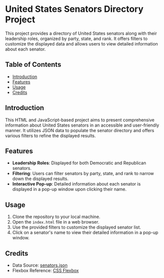 # United States Senators Directory Project

This project provides a directory of United States senators along with their leadership roles, organized by party, state, and rank. It offers filters to customize the displayed data and allows users to view detailed information about each senator.

## Table of Contents
- [Introduction](#introduction)
- [Features](#features)
- [Usage](#usage)
- [Credits](#credits)

## Introduction

This HTML and JavaScript-based project aims to present comprehensive information about United States senators in an accessible and user-friendly manner. It utilizes JSON data to populate the senator directory and offers various filters to refine the displayed results.

## Features

- **Leadership Roles**: Displayed for both Democratic and Republican senators.
- **Filtering**: Users can filter senators by party, state, and rank to narrow down the displayed results.
- **Interactive Pop-up**: Detailed information about each senator is displayed in a pop-up window upon clicking their name.

## Usage

1. Clone the repository to your local machine.
2. Open the `index.html` file in a web browser.
3. Use the provided filters to customize the displayed senator list.
4. Click on a senator's name to view their detailed information in a pop-up window.

## Credits

- Data Source: [senators.json](senators.json)
- Flexbox Reference: [CSS Flexbox](https://www.w3schools.com/css/css3_flexbox.asp)
